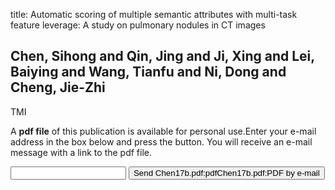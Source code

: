 title: Automatic scoring of multiple semantic attributes with multi-task feature leverage: A study on pulmonary nodules in CT images

## Chen, Sihong and Qin, Jing and Ji, Xing and Lei, Baiying and Wang, Tianfu and Ni, Dong and Cheng, Jie-Zhi
TMI

A <b>pdf file</b> of this publication is available for personal use.Enter your e-mail address in the box below and press the button. You will receive an e-mail message with a link to the pdf file.
<form action="sender.php">  <input type="text" name="email">  <input type="submit" value="Send Chen17b.pdf:pdfChen17b.pdf:PDF by e-mail"></form>
